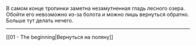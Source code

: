 В самом конце тропинки заметна незамутненная гладь лесного озера. 
Обойти его невозможно из-за болота и можно лишь вернуться обратно.
Больше тут делать нечего.
___
[[01 - The beginning|Вернуться на поляну]]